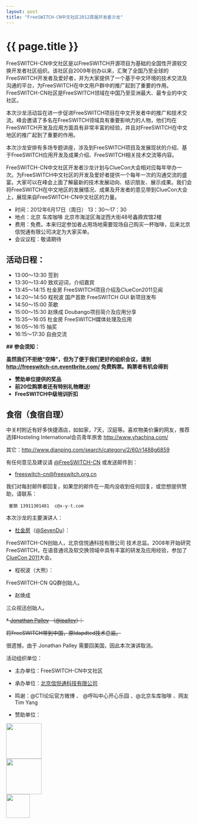 ```yaml
---
layout: post
title: "FreeSWITCH-CN中文社区2012首届开发者沙龙"
---
```


# {{ page.title }}

FreeSWITCH-CN中文社区是以FreeSWITCH开源项目为基础的全国性开源软交换开发者社区组织。该社区自2009年创办以来，汇聚了全国乃至全球的FreeSWITCH开发者及爱好者，并为大家提供了一个基于中文环境的技术交流及沟通的平台，为FreeSWITCH在中文用户群中的推广起到了重要的作用。FreeSWITCH-CN社区是FreeSWITCH领域在中国乃至亚洲最大、最专业的中文社区。

本次沙龙活动旨在进一步促进FreeSWITCH项目在中文开发者中的推广和技术交流。峰会邀请了多名在FreeSWITCH领域具有重要影响力的人物，他们均在FreeSWITCH开发及应用方面具有非常丰富的经验，并且对FreeSWITCH在中文地区的推广起到了重要的作用。

本次沙龙安排有多场专题讲座，涉及到FreeSWITCH项目及发展现状的介绍、基于FreeSWITCH应用开发及成果介绍、FreeSWITCH相关技术交流等内容。

FreeSWITCH-CN中文社区开发者沙龙计划与ClueCon大会相对应每年举办一次。为FreeSWITCH中文社区的开发及爱好者提供一个每年一次的沟通交流的盛宴。大家可以在峰会上面了解最新的技术发展动向、结识朋友、展示成果。我们会将FreeSWITCH在中文地区的发展情况、成果及开发者的意见带到ClueCon大会上，展现来自FreeSWITCH-CN中文社区的力量。

* 时间：2012年6月17日（周日）  13：30～17：30
* 地点：北京 车库咖啡 北京市海淀区海淀西大街48号鑫鼎宾馆2楼
* 费用：免费。本来归定参加者占用场地需要现场自己购买一杯咖啡，后来北京信悦通有限公司决定为大家买单。
* 会议议程：敬请期待

## 活动日程：

* 13:00～13:30	签到
* 13:30～13:40	致欢迎词，介绍嘉宾
* 13:45～14:15	杜金房 FreeSWITCH项目介绍及ClueCon2011见闻
* 14:20～14:50	程祝波 国产首款 FreeSWITCH GUI 新项目发布
* 14:50～15:00	茶歇
* 15:00～15:30	赵焕成 Doubango项目简介及应用分享
* 15:35～16:05 杜金房 FreeSWITCH媒体处理及应用
* 16:05～16:15	抽奖
* 16:15～17:30	自由交流


<strong>
## 参会须知： 

虽然我们不拒绝“空降”，但为了便于我们更好的组织会议，请到 <http://freeswitch-cn.eventbrite.com/> 免费购票。购票者有机会得到

* 赞助单位提供的奖品
* 前20位购票者还有特别礼物赠送!
* FreeSWITCH中级培训折扣
</strong>

## 食宿（食宿自理）

中关村附近有好多快捷酒店，如如家，7天，汉庭等。喜欢物美价廉的网友，推荐选择Hosteling International会员青年旅舍 <http://www.yhachina.com/>

其它：<http://www.dianping.com/search/category/2/60/r1488g6859>



有任何意见及建议请 [@FreeSWITCH-CN](http://weibo.com/freeswitchcn) 或发送邮件到：

* freeswitch-cn@freeswitch.org.cn

我们对每封邮件都回复，如果您的邮件在一周内没收到任何回复，或您想提供赞助，请联系：

     崔钢 13911301481  c@x-y-t.com

本次沙龙的主要演讲人：

* [杜金房](http://about.me/dujinfang)（[@SevenDu](http://weibo.com/dujinfang)）：

FreeSWITCH-CN创始人，北京信悦通科技有限公司 技术总监。2008年开始研究FreeSWITCH，在语音通讯及软交换领域中具有丰富的研发及应用经验，参加了[ClueCon 2011](http://www.cluecon.com/2011/)大会。

* 程祝波（大熊）：

FreeSWITCH-CN QQ群创始人。

* 赵焕成

三众视迅创始人。


<s>* [Jonathan Palley](http://jonathanpalley.com) （[@jpalley](http://weibo.com/jpalley)）：</s>

<s>将FreeSWITCH带到中国，原Idapdted技术总监。</s>

很遗憾，由于 Jonathan Palley 需要回美国，因此本次演讲取消。


活动组织单位：

* 主办单位：FreeSWITCH-CN中文社区

* 承办单位：[北京信悦通科技有限公司](http://x-y-t.com)

* 鸣谢：@CTI论坛官方微博 、 @呼叫中心开心乐园 、@北京车库咖啡 、网友 Tim Yang

* 赞助单位：

<a href="http://x-y-t.com" target="_blank"><img src="http://x-y-t.com/images/logo.jpg" height="96"></img></a><br>
<a href="http://yealink.com" target="_blank"><img src="http://yealink.com/Public/Front/images/logo.gif" height="96"></img></a><br>
<a href="http://www.hiastar.com" target="_blank"><img src="http://www.hiastar.com/templates/tx_freemium/images/logo.png" height="64"></img></a>

